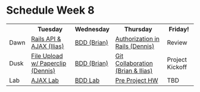 # Schedule Week 8

<table>
  <tr>
    <th></th>
    <th>Tuesday</th>
    <th>Wednesday</th>
    <th>Thursday</th>
    <th>Friday!</th>
  </tr>
  <tr>
    <td>Dawn</td>
    <td><a href="https://github.com/sf-wdi-14/notes/blob/master/lectures%2Fweek-8%2F_2_tuesday%2Fdawn%2Fajax-and-apis.md">Rails API & AJAX (Ilias)</a></td>
    <td><a href="https://github.com/sf-wdi-14/notes/blob/master/lectures/week-8/_3_wednesday/dawn/bdd-capybara.md">BDD (Brian)</a></td>
    <td><a href ="https://github.com/sf-wdi-14/notes/blob/master/lectures/week-8/_4_thursday/authorization.md">Authorization in Rails (Dennis)</a></td>
    <td>Review</td>
  </tr>
  <tr>
    <td>Dusk</td>
    <td><a href="https://github.com/sf-wdi-14/notes/blob/master/lectures/week-8/_1_monday/dusk/file-upload.md">File Upload w/ Paperclip (Dennis)</a></td>
    <td><a href="https://github.com/sf-wdi-14/notes/blob/master/lectures/week-8/_3_wednesday/dawn/bdd-capybara.md">BDD (Brian)</a></td>
    <td><a href="https://github.com/sf-wdi-14/notes/blob/master/lectures%2Fweek-8%2F_4_thursday%2Fgit-collaboration.md">Git Collaboration (Brian & Ilias)</a></td>
    <td>Project Kickoff</td>
  </tr>
  <tr>
    <td>Lab</td>
    <td><a href="https://github.com/sf-wdi-14/notes/blob/master/assignments/week-8/ajax-hw.md">AJAX Lab</a></td>
    <td><a href="https://github.com/sf-wdi-14/bdd-lab">BDD Lab</a></td>
    <td><a href="https://github.com/sf-wdi-14/notes/blob/master/assignments/week-8/pre-project-lab.md">Pre Project HW</a></td>
    <td>TBD</td>
  </tr>
</table>

